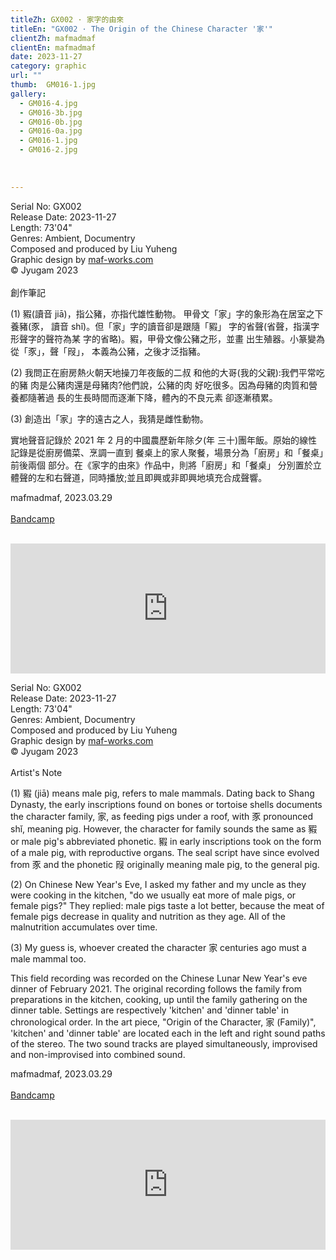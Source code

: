 ```yaml
---
titleZh: GX002 · 家字的由來
titleEn: "GX002 · The Origin of the Chinese Character '家'"
clientZh: mafmadmaf
clientEn: mafmadmaf
date: 2023-11-27
category: graphic
url: ""
thumb:  GM016-1.jpg
gallery:
  - GM016-4.jpg
  - GM016-3b.jpg
  - GM016-0b.jpg
  - GM016-0a.jpg
  - GM016-1.jpg
  - GM016-2.jpg
  
  
  
---
```


Serial No: GX002<br>
Release Date: 2023-11-27<br>
Length: 73'04"<br>
Genres: Ambient, Documentry<br>
Composed and produced by Liu Yuheng<br>
Graphic design by [maf-works.com](https://maf-works.com)<br>
© Jyugam 2023
<br><br>
創作筆記

(1) 豭(讀音 jiā)，指公豬，亦指代雄性動物。 
甲骨文「家」字的象形為在居室之下養豬(豕， 讀音 shǐ)。但「家」字的讀音卻是跟隨「豭」 字的省聲(省聲，指漢字形聲字的聲符為某 字的省略)。豭，甲骨文像公豬之形，並畫 出生殖器。小篆變為從「豕」，聲「叚」， 本義為公豬，之後才泛指豬。 

(2) 我問正在廚房熱火朝天地操刀年夜飯的二叔 和他的大哥(我的父親):我們平常吃的豬 肉是公豬肉還是母豬肉?他們說，公豬的肉 好吃很多。因為母豬的肉質和營養都隨著過 長的生長時間而逐漸下降，體內的不良元素 卻逐漸積累。 

(3) 創造出「家」字的遠古之人，我猜是雌性動物。 

實地聲音記錄於 2021 年 2 月的中國農歷新年除夕(年 三十)團年飯。原始的線性記錄是從廚房備菜、烹調一直到 餐桌上的家人聚餐，場景分為「廚房」和「餐桌」前後兩個 部分。在《家字的由來》作品中，則將「廚房」和「餐桌」 分別置於立體聲的左和右聲道，同時播放;並且即興或非即興地填充合成聲響。

mafmadmaf, 2023.03.29
<br><br>
[Bandcamp](https://mafmadmaf.bandcamp.com/album/the-origin-of-the-chinese-character)
<br><br>
<iframe style="border: 0; width: 100%; height: 208px;" src="https://bandcamp.com/EmbeddedPlayer/album=3890128177/size=large/bgcol=ffffff/linkcol=0687f5/artwork=none/transparent=true/" seamless><a href="https://mafmadmaf.bandcamp.com/album/the-origin-of-the-chinese-character">家字的由來 / The Origin of the Chinese Character &#39;家&#39; by mafmadmaf</a></iframe>

<!-- lang -->

Serial No: GX002<br>
Release Date: 2023-11-27<br>
Length: 73'04"<br>
Genres: Ambient, Documentry<br>
Composed and produced by Liu Yuheng<br>
Graphic design by [maf-works.com](https://maf-works.com)<br>
© Jyugam 2023
<br><br>
Artist's Note

(1) 豭 (jiā) means male pig, refers to male mammals. Dating back to Shang Dynasty, the early inscriptions found on bones or tortoise shells documents the character family, 家, as feeding pigs under a roof, with 豕 pronounced shǐ, meaning pig. However, the character for family sounds the same as 豭 or male pig's abbreviated phonetic. 豭 in early inscriptions took on the form of a male pig, with reproductive organs. The seal script have since evolved from 豕 and the phonetic 叚 originally meaning male pig, to the general pig.

(2) On Chinese New Year's Eve, I asked my father and my uncle as they were cooking in the kitchen, "do we usually eat more of male pigs, or female pigs?" They replied: male pigs taste a lot better, because the meat of female pigs decrease in quality and nutrition as they age. All of the malnutrition accumulates over time.

(3) My guess is, whoever created the character 家 centuries ago must a male mammal too. 

This field recording was recorded on the Chinese Lunar New Year's eve dinner of February 2021. The original recording follows the family from preparations in the kitchen, cooking, up until the family gathering on the dinner table. Settings are respectively 'kitchen' and 'dinner table' in chronological order. In the art piece, "Origin of the Character, 家 (Family)", 'kitchen' and 'dinner table' are located each in the left and right sound paths of the stereo. The two sound tracks are played simultaneously, improvised and non-improvised into combined sound. 

mafmadmaf, 2023.03.29 
<br><br>
[Bandcamp](https://mafmadmaf.bandcamp.com/album/the-origin-of-the-chinese-character)
<br><br>
<iframe style="border: 0; width: 100%; height: 208px;" src="https://bandcamp.com/EmbeddedPlayer/album=3890128177/size=large/bgcol=ffffff/linkcol=0687f5/artwork=none/transparent=true/" seamless><a href="https://mafmadmaf.bandcamp.com/album/the-origin-of-the-chinese-character">家字的由來 / The Origin of the Chinese Character &#39;家&#39; by mafmadmaf</a></iframe>